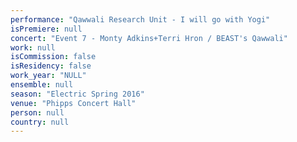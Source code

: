 ```yaml
---
performance: "Qawwali Research Unit - I will go with Yogi"
isPremiere: null
concert: "Event 7 - Monty Adkins+Terri Hron / BEAST's Qawwali"
work: null
isCommission: false
isResidency: false
work_year: "NULL"
ensemble: null
season: "Electric Spring 2016"
venue: "Phipps Concert Hall"
person: null
country: null
---
```


